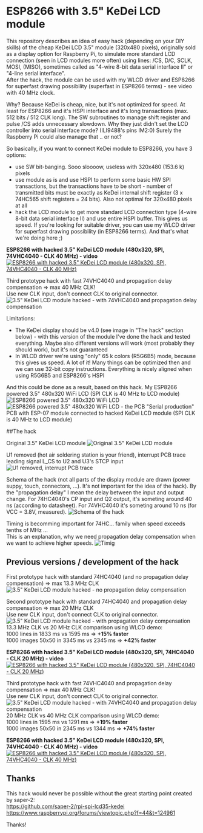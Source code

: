 # ESP8266 with 3.5" KeDei LCD module

This repository describes an idea of easy hack (depending on your DIY skills) of the cheap KeDei LCD 3.5" module (320x480 pixels), originally sold as a display option for Raspberry Pi, to simulate more standard LCD connection (seen in LCD modules more often) using lines: /CS, D/C, SCLK, MOSI, (MISO), sometimes called as "4-wire 8-bit data serial interface II" or "4-line serial interface".<br>
After the hack, the module can be used with my WLCD driver and ESP8266 for superfast drawing possibility (superfast in ESP8266 terms) - see video with 40 MHz clock.

Why? Because KeDei is cheap, nice, but it's not optimized for speed. At least for ESP8266 and it's HSPI interface and it's long transactions (max. 512 bits / 512 CLK long). The SW subroutines to manage shift register and pulse /CS adds unnecessary slowdown. Why they just didn't set the LCD controller into serial interface mode? (ILI9488's pins IM2:0) Surely the Raspberry Pi could also manage that .. or not?

So basically, if you want to connect KeDei module to ESP8266, you have 3 options:
- use SW bit-banging. Sooo sloooow, useless with 320x480 (153.6 k) pixels
- use module as is and use HSPI to perform some basic HW SPI transactions, but the transactions have to be short - number of transmitted bits must be exactly as KeDei internal shift register (3 x 74HC565 shift registers = 24 bits). Also not optimal for 320x480 pixels at all
- hack the LCD module to get more standard LCD connection type (4-wire 8-bit data serial interface II) and use entire HSPI buffer. This gives us speed. If you're looking for suitable driver, you can use my WLCD driver for superfast drawing possibility (in ESP8266 terms). And that's what we're doing here ;)

<b>ESP8266 with hacked 3.5" KeDei LCD module (480x320, SPI, 74VHC4040 - CLK 40 MHz) - video</b><br>
[![ESP8266 with hacked 3.5" KeDei LCD module (480x320, SPI, 74VHC4040 - CLK 40 MHz)](http://img.youtube.com/vi/7dyVdiZUw1o/1.jpg)](http://www.youtube.com/watch?v=7dyVdiZUw1o)

Third prototype hack with fast 74VHC4040 and propagation delay compensation => max 40 MHz CLK!<br>
Use new CLK input, don't connect CLK to original connector.
![3.5" KeDei LCD module hacked - with 74VHC4040 and propagation delay compensation](https://raw.githubusercontent.com/wdim0/esp8266_with_KeDei_lcd_module/master/module_hacked_vhc_with_compensation.jpg)

Limitations:
- The KeDei display should be v4.0 (see image in "The hack" section below) - with this version of the module I've done the hack and tested everything. Maybe also different versions will work (most probably they should work), but it's not guaranteed
- In WLCD driver we're using "only" 65 k colors (R5G6B5) mode, because this gives us speed. A lot of it! Many things can be optimized then and we can use 32-bit copy instructions. Everything is nicely aligned when using R5G6B5 and ESP8266's HSPI

And this could be done as a result, based on this hack. My ESP8266 powered 3.5" 480x320 WiFi LCD (SPI CLK is 40 MHz to LCD module)<br>
![ESP8266 powered 3.5" 480x320 WiFi LCD](https://raw.githubusercontent.com/wdim0/esp8266_with_KeDei_lcd_module/master/ESP8266_with_KeDei_LCD_final.jpg)
![ESP8266 powered 3.5" 480x320 WiFi LCD - the PCB](https://raw.githubusercontent.com/wdim0/esp8266_with_KeDei_lcd_module/master/ESP8266_with_KeDei_LCD_final_PCB.jpg)
"Serial production" PCB with ESP-07 module connected to hacked KeDei LCD module (SPI CLK is 40 MHz to LCD module)

##The hack

Original 3.5" KeDei LCD module
![Original 3.5" KeDei LCD module](https://raw.githubusercontent.com/wdim0/esp8266_with_KeDei_lcd_module/master/module_original.jpg)

U1 removed (hot air soldering station is your friend), interrupt PCB trace leading signal L_CS to U2 and U3's STCP input
![U1 removed, interrupt PCB trace](https://raw.githubusercontent.com/wdim0/esp8266_with_KeDei_lcd_module/master/module_U1_removed_interrupt_PCB_trace.jpg)

Schema of the hack (not all parts of the display module are drawn (power suppy, touch, connectors, ...). It's not important for the idea of the hack). By the "propagation delay" I mean the delay between the input and output change. For 74HC4040's CP input and Q2 output, it's someting around 40 ns (according to datasheet). For 74VHC4040 it's someting around 10 ns (for VCC = 3.8V, measured).
![Schema of the hack](https://raw.githubusercontent.com/wdim0/esp8266_with_KeDei_lcd_module/master/schema.jpg)

Timing is becomming important for 74HC... family when speed exceeds tenths of MHz ...<br>
This is an explanation, why we need propagation delay compensation when we want to achieve higher speeds.
![Timig](https://raw.githubusercontent.com/wdim0/esp8266_with_KeDei_lcd_module/master/timing.jpg)

## Previous versions / development of the hack

First prototype hack with standard 74HC4040 (and no propagation delay compensation) => max 13.3 MHz CLK
![3.5" KeDei LCD module hacked - no propagation delay compensation](https://raw.githubusercontent.com/wdim0/esp8266_with_KeDei_lcd_module/master/module_hacked_no_compensation.jpg)

Second prototype hack with standard 74HC4040 and propagation delay compensation => max 20 MHz CLK<br>
Use new CLK input, don't connect CLK to original connector.
![3.5" KeDei LCD module hacked - with propagation delay compensation](https://raw.githubusercontent.com/wdim0/esp8266_with_KeDei_lcd_module/master/module_hacked_with_compensation.jpg)
<br>13.3 MHz CLK vs 20 MHz CLK comparison using WLCD demo:<br>
1000 lines in 1833 ms vs 1595 ms => <b>+15% faster</b><br>
1000 images 50x50 in 3345 ms vs 2345 ms => <b>+42% faster</b>

<b>ESP8266 with hacked 3.5" KeDei LCD module (480x320, SPI, 74HC4040 - CLK 20 MHz) - video</b><br>
[![ESP8266 with hacked 3.5" KeDei LCD module (480x320, SPI, 74HC4040 - CLK 20 MHz)](http://img.youtube.com/vi/NzYD4sONz20/1.jpg)](http://www.youtube.com/watch?v=NzYD4sONz20)

Third prototype hack with fast 74VHC4040 and propagation delay compensation => max 40 MHz CLK!<br>
Use new CLK input, don't connect CLK to original connector.
![3.5" KeDei LCD module hacked - with 74VHC4040 and propagation delay compensation](https://raw.githubusercontent.com/wdim0/esp8266_with_KeDei_lcd_module/master/module_hacked_vhc_with_compensation.jpg)
<br>20 MHz CLK vs 40 MHz CLK comparison using WLCD demo:<br>
1000 lines in 1595 ms vs 1291 ms => <b>+19% faster</b><br>
1000 images 50x50 in 2345 ms vs 1344 ms => <b>+74% faster</b>

<b>ESP8266 with hacked 3.5" KeDei LCD module (480x320, SPI, 74VHC4040 - CLK 40 MHz) - video</b><br>
[![ESP8266 with hacked 3.5" KeDei LCD module (480x320, SPI, 74VHC4040 - CLK 40 MHz)](http://img.youtube.com/vi/7dyVdiZUw1o/1.jpg)](http://www.youtube.com/watch?v=7dyVdiZUw1o)

## Thanks

This hack would never be possible without the great starting point created by saper-2:<br>
https://github.com/saper-2/rpi-spi-lcd35-kedei<br>
https://www.raspberrypi.org/forums/viewtopic.php?f=44&t=124961

Thanks!
